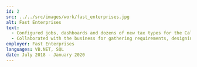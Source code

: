 ```yaml
---
id: 2
src: ../../src/images/work/fast_enterprises.jpg
alt: Fast Enterprises
text:
  - Configured jobs, dashboards and dozens of new tax types for the California Department of Tax and Fee Administration, expected to generate $50M over 5 years
  - Collaborated with the business for gathering requirements, designing and implementing software solutions and testing
employer: Fast Enterprises
languages: VB.NET, SQL
date: July 2018 - January 2020
---
```

